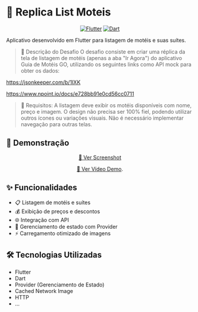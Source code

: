 # 🏨 Replica List Moteis

<div align="center">

[![Flutter](https://img.shields.io/badge/Flutter-3.10.0-blue.svg)](https://flutter.dev/)
[![Dart](https://img.shields.io/badge/Dart-3.0.0-blue.svg)](https://dart.dev/)

</div>

 Aplicativo desenvolvido em Flutter para listagem de motéis e suas suítes.

>📌 Descrição do Desafio
O desafio consiste em criar uma réplica da tela de listagem de motéis (apenas a aba "Ir Agora") do aplicativo Guia de Motéis GO, utilizando os seguintes links como API mock para obter os dados:

https://jsonkeeper.com/b/1IXK

https://www.npoint.io/docs/e728bb91e0cd56cc0711

>📌 Requisitos:
A listagem deve exibir os motéis disponíveis com nome, preço e imagem.
O design não precisa ser 100% fiel, podendo utilizar outros ícones ou variações visuais.
Não é necessário implementar navegação para outras telas.

## 📱 Demonstração

<div align="center">

[📸 Ver Screenshot](https://drive.google.com/file/d/1hQvoYbYQ1-bt23Ms5vrn-wbmmrsNljJ6/view?usp=sharing)

[🎥 Ver Vídeo Demo](https://drive.google.com/file/d/1XQGog0BsXClY-rHvsSn5RlAOHb2VtGKC/view?usp=sharing).

</div>

## ✨ Funcionalidades

- 📋 Listagem de motéis e suítes
- 💰 Exibição de preços e descontos
- 🌐 Integração com API
- 🔄 Gerenciamento de estado com Provider
- ⚡ Carregamento otimizado de imagens 

## 🛠️ Tecnologias Utilizadas

- Flutter
- Dart
- Provider (Gerenciamento de Estado)
- Cached Network Image
- HTTP
- ...

